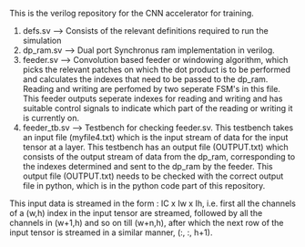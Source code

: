 This is the verilog repository for the CNN accelerator for training. 

1. defs.sv --> Consists of the relevant definitions required to run the simulation
2. dp_ram.sv --> Dual port Synchronus ram implementation in verilog. 
3. feeder.sv --> Convolution based feeder or windowing algorithm, which picks the relevant patches on which the dot product is to be performed and calculates the indexes that need to be passed to the dp_ram. Reading and writing are perfomed by two seperate FSM's in this file. This feeder outputs seperate indexes for reading and writing and has suitable control signals to indicate which part of the reading or writing it is currently on. 
4. feeder_tb.sv --> Testbench for checking feeder.sv. This testbench takes an input file (myfile4.txt) which is the input stream of data for the input tensor at a layer. This testbench has an output file (OUTPUT.txt) which consists of the output stream of data from the dp_ram, corresponding to the indexes determined and sent to the dp_ram by the feeder. This output file (OUTPUT.txt) needs to be checked with the correct output file in python, which is in the python code part of this repository.  
 
 This input data is streamed in the form : IC x Iw x Ih, i.e. first all the channels of a (w,h) index in the input tensor are streamed,  followed by all the channels in (w+1,h) and so on till (w+n,h), after which the next row of the input tensor is streamed in a similar manner, (:, :, h+1). 
